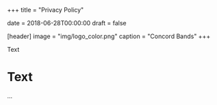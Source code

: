 +++
title = "Privacy Policy"

date = 2018-06-28T00:00:00
draft = false

[header]
 image = "img/logo_color.png"
 caption = "Concord Bands"
+++

Text
# Text
...
